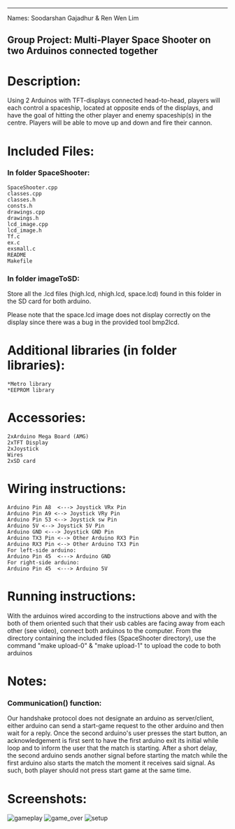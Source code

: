 ----------------------------------------------------
Names: Soodarshan Gajadhur & Ren Wen Lim 

Group Project: Multi-Player Space Shooter on two Arduinos connected together
----------------------------------------------------------------------

# Description:
Using 2 Arduinos with TFT-displays connected head-to-head, players will each control a spaceship, located at opposite ends of the displays, and have the goal of hitting the other player and enemy spaceship(s) in the centre. Players will be able to move up and down and fire their cannon.

# Included Files:
### In folder SpaceShooter:
    SpaceShooter.cpp
    classes.cpp
    classes.h
    consts.h
    drawings.cpp
    drawings.h
    lcd_image.cpp
    lcd_image.h
    Tf.c
    ex.c
    exsmall.c
    README
    Makefile

### In folder imageToSD:
Store all the .lcd files (high.lcd, nhigh.lcd, space.lcd) found in this folder in the SD card for both arduino.

Please note that the space.lcd image does not display correctly on the display since there was a bug in the provided tool
bmp2lcd.

# Additional libraries (in folder libraries):
	*Metro library
	*EEPROM library

# Accessories:
    2xArduino Mega Board (AMG)
    2xTFT Display
    2xJoystick
    Wires
    2xSD card

# Wiring instructions:
    Arduino Pin A8  <---> Joystick VRx Pin
    Arduino Pin A9 <--> Joystick VRy Pin
    Arduino Pin 53 <--> Joystick sw Pin
    Arduino 5V <--> Joystick 5V Pin
    Arduino GND <---> Joystick GND Pin
    Arduino TX3 Pin <--> Other Arduino RX3 Pin
    Arduino RX3 Pin <--> Other Arduino TX3 Pin
    For left-side arduino: 
    Arduino Pin 45  <---> Arduino GND
    For right-side arduino: 
    Arduino Pin 45  <---> Arduino 5V

# Running instructions:
With the arduinos wired according to the instructions above and with the both of them oriented such that their usb cables are facing away from each other (see video), connect both arduinos to the computer. From the directory containing the included files (SpaceShooter directory), use the command "make upload-0" & "make upload-1" to upload the code to both arduinos

# Notes:
### Communication() function:
Our handshake protocol does not designate an arduino as server/client, either arduino can send a start-game request to the other arduino and then wait for a reply. Once the second arduino's user presses the start button, an acknowledgement is first sent to have the first arduino exit its initial while loop and to inform the user that the match is starting. After a short delay, the second arduino sends another signal before starting the match while the first arduino also starts the match the moment it receives said signal. As such, both player should not press start game at the same time.

# Screenshots:
![gameplay](https://user-images.githubusercontent.com/84073248/126904682-53523a1b-8a12-4c9e-b20e-d47feb1fc1f8.png)
![game_over](https://user-images.githubusercontent.com/84073248/126904685-8b986a0f-a2f3-4ea2-a671-b52f3faabbc5.png)
![setup](https://user-images.githubusercontent.com/84073248/126904688-cb1267c6-d096-4844-9df6-ffbd5df00843.png)

	
	







